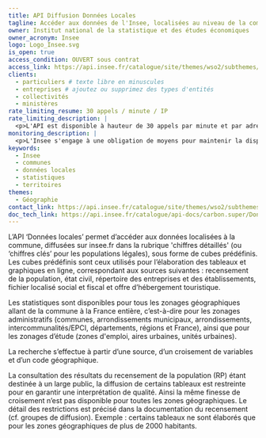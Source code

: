 ```yaml
---
title: API Diffusion Données Locales
tagline: Accéder aux données de l'Insee, localisées au niveau de la commune
owner: Institut national de la statistique et des études économiques
owner_acronym: Insee
logo: Logo_Insee.svg
is_open: true
access_condition: OUVERT sous contrat
access_link: https://api.insee.fr/catalogue/site/themes/wso2/subthemes/insee/pages/sign-up.jag
clients:
  - particuliers # texte libre en minuscules
  - entreprises # ajoutez ou supprimez des types d'entités
  - collectivités
  - ministères
rate_limiting_resume: 30 appels / minute / IP
rate_limiting_description: |
  <p>L'API est disponible à hauteur de 30 appels par minute et par adresse IP.</p>
monitoring_description: |
  <p>L'Insee s'engage à une obligation de moyens pour maintenir la disponibilité du service 99,5 % du temps mensuel, apprécié au terme de chaque mois. </p>
keywords:
  - Insee
  - communes
  - données locales
  - statistiques
  - territoires
themes:
  - Géographie
contact_link: https://api.insee.fr/catalogue/site/themes/wso2/subthemes/insee/pages/help.jag#contact
doc_tech_link: https://api.insee.fr/catalogue/api-docs/carbon.super/DonneesLocales/V0.1?envName=null
---
```


L’API ‘Données locales’ permet d’accéder aux données localisées à la commune, diffusées sur insee.fr dans la rubrique 'chiffres détaillés' (ou ‘chiffres clés’ pour les populations légales), sous forme de cubes prédéfinis.
Les cubes prédéfinis sont ceux utilisés pour l’élaboration des tableaux et graphiques en ligne, correspondant aux sources suivantes : recensement de la population, état civil, répertoire des entreprises et des établissements, fichier localisé social et fiscal et offre d’hébergement touristique.

Les statistiques sont disponibles pour tous les zonages géographiques allant de la commune à la France entière, c’est-à-dire pour les zonages administratifs (communes, arrondissements municipaux, arrondissements, intercommunalités/EPCI, départements, régions et France), ainsi que pour les zonages d’étude (zones d'emploi, aires urbaines, unités urbaines).

La recherche s’effectue à partir d’une source, d’un croisement de variables et d’un code géographique.

La consultation des résultats du recensement de la population (RP) étant destinée à un large public, la diffusion de certains tableaux est restreinte pour en garantir une interprétation de qualité. Ainsi la même finesse de croisement n’est pas disponible pour toutes les zones géographiques. Le détail des restrictions est précisé dans la documentation du recensement (cf. groupes de diffusion).
Exemple : certains tableaux ne sont élaborés que pour les zones géographiques de plus de 2000 habitants.
